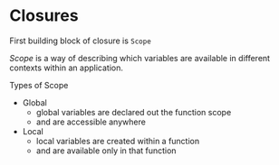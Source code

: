 # Closures

First building block of closure is `Scope`

_Scope_ is a way of describing which variables are available in different contexts within an application.

Types of Scope

-   Global
    -   global variables are declared out the function scope
    -   and are accessible anywhere
-   Local
    -   local variables are created within a function
    -   and are available only in that function
